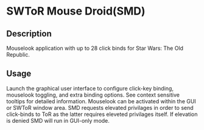 SWToR Mouse Droid(SMD)
======================

Description
-----------
Mouselook application with up to 28 click binds for Star Wars: The Old Republic.

Usage
-----
Launch the graphical user interface to configure click-key binding, mouselook toggling,
and extra binding options. See context sensitive tooltips for detailed information.
Mouselook can be activated within the GUI or SWToR window area.
SMD requests elevated privilages in order to send click-binds to ToR as the latter
requires eleveted privilages itself. If elevation is denied SMD will run in GUI-only
mode.
